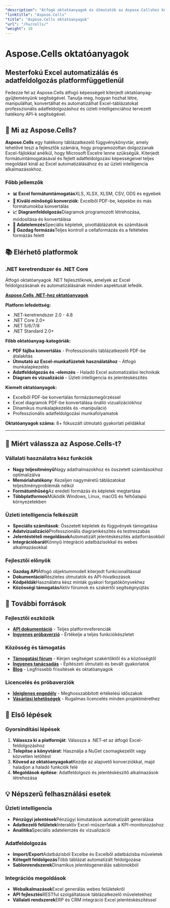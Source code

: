 ```yaml
---
"description": "Átfogó oktatóanyagok és útmutatók az Aspose.Cellshez különböző platformokon. Sajátítsa el az Excel táblázatkezelést, automatizálást és adatkezelést kiterjedt oktatóanyag-gyűjteményünkkel."
"linktitle": "Aspose.Cells"
"title": "Aspose.Cells oktatóanyagok"
"url": "/hu/cells/"
"weight": 10
---
```


# Aspose.Cells oktatóanyagok

## Mesterfokú Excel automatizálás és adatfeldolgozás platformfüggetlenül

Fedezze fel az Aspose.Cells átfogó képességeit kiterjedt oktatóanyag-gyűjteményünk segítségével. Tanulja meg, hogyan hozhat létre, manipulálhat, konvertálhat és automatizálhat Excel-táblázatokat professzionális adatfeldolgozáshoz és üzleti intelligenciához tervezett hatékony API-k segítségével.

## 🚀 Mi az Aspose.Cells?

**Aspose.Cells** egy hatékony táblázatkezelő függvénykönyvtár, amely lehetővé teszi a fejlesztők számára, hogy programozottan dolgozzanak Excel-fájlokkal anélkül, hogy Microsoft Excelre lenne szükségük. Kiterjedt formátumtámogatásával és fejlett adatfeldolgozási képességeivel teljes megoldást kínál az Excel automatizálásához és az üzleti intelligencia alkalmazásokhoz.

### Főbb jellemzők
- **📊 Excel formátumtámogatás**XLS, XLSX, XLSM, CSV, ODS és egyebek
- **🔄 Kiváló minőségű konverziók**: Excelből PDF-be, képekbe és más formátumokba konvertálás
- **📈 Diagramfeldolgozás**Diagramok programozott létrehozása, módosítása és konvertálása
- **💾 Adatelemzés**Speciális képletek, pivottáblázatok és számítások
- **🎨 Gazdag formázás**Teljes kontroll a cellaformázás és a feltételes formázás felett

## 📚 Elérhető platformok

### .NET keretrendszer és .NET Core
Átfogó oktatóanyagok .NET fejlesztőknek, amelyek az Excel feldolgozásának és automatizálásának minden aspektusát lefedik.

**[Aspose.Cells .NET-hez oktatóanyagok](./net/)**

**Platform lefedettség:**
- .NET-keretrendszer 2.0 - 4.8
- .NET Core 2.0+
- .NET 5/6/7/8
- .NET Standard 2.0+

**Főbb oktatóanyag-kategóriák:**
- **PDF fájlba konvertálás** - Professzionális táblázatkezelő PDF-be átalakítás
- **Útmutató az Excel-munkafüzetek használatához** - Átfogó munkalapkezelés
- **Adatfeldolgozás és -elemzés** - Haladó Excel automatizálási technikák
- **Diagram és vizualizáció** - Üzleti intelligencia és jelentéskészítés

**Kiemelt oktatóanyagok:**
- Excelből PDF-be konvertálás formázásmegőrzéssel
- Excel diagramok PDF-be konvertálása önálló vizualizációkhoz
- Dinamikus munkalapkezelés és -manipuláció
- Professzionális adatfeldolgozási munkafolyamatok

**Oktatóanyagok száma:** 8+ fókuszált útmutató gyakorlati példákkal

---

## 🎯 Miért válassza az Aspose.Cells-t?

### **Vállalati használatra kész funkciók**
- **Nagy teljesítményű**Nagy adathalmazokhoz és összetett számításokhoz optimalizálva
- **Memóriahatékony**: Kezeljen nagyméretű táblázatokat teljesítményproblémák nélkül
- **Formátumhűség**Az eredeti formázás és képletek megtartása
- **Többplatformos**Működik Windows, Linux, macOS és felhőalapú környezetekben

### **Üzleti intelligencia felkészült**
- **Speciális számítások**: Összetett képletek és függvények támogatása
- **Adatvizualizáció**Professzionális diagramkészítés és testreszabás
- **Jelentéstételi megoldások**Automatizált jelentéskészítés adatforrásokból
- **Integrációbarát**Könnyű integráció adatbázisokkal és webes alkalmazásokkal

### **Fejlesztői előnyök**
- **Gazdag API**Átfogó objektummodell kiterjedt funkcionalitással
- **Dokumentáció**Részletes útmutatók és API-hivatkozások
- **Kódpéldák**Használatra kész minták gyakori forgatókönyvekhez
- **Közösségi támogatás**Aktív fórumok és szakértői segítségnyújtás

## 🔗 További források

### **Fejlesztői eszközök**
- **[API dokumentáció](https://reference.aspose.com/cells/)** - Teljes platformreferenciák
- **[Ingyenes próbaverzió](https://releases.aspose.com/cells/net/)** - Értékelje a teljes funkciókészletet

### **Közösség és támogatás**
- **[Támogatási fórum](https://forum.aspose.com/c/cells/9)** - Kérjen segítséget szakértőktől és a közösségtől
- **[Ingyenes tanácsadás](https://aspose.com/consulting)** - Építészeti útmutató és bevált gyakorlatok
- **[Blog](https://blog.aspose.com/category/cells/)** - Legfrissebb frissítések és oktatóanyagok

### **Licencelés és próbaverziók**
- **[Ideiglenes engedély](https://purchase.conholdate.com/temporary-license/)** - Meghosszabbított értékelési időszakok
- **[Vásárlási lehetőségek](https://purchase.conholdate.com/)** - Rugalmas licencelés minden projektmérethez

## 🚀 Első lépések

### Gyorsindítási lépések
1. **Válassza ki a platformját**: Válassza a .NET-et az átfogó Excel-feldolgozáshoz
2. **Telepítse a könyvtárat**: Használja a NuGet csomagkezelőt vagy közvetlen letöltést
3. **Kövesd az oktatóanyagokat**Kezdje az alapvető konverziókkal, majd haladjon a haladó funkciók felé
4. **Megoldások építése**: Adatfeldolgozó és jelentéskészítő alkalmazások létrehozása

## 💡 Népszerű felhasználási esetek

### **Üzleti intelligencia**
- **Pénzügyi jelentések**Pénzügyi kimutatások automatizált generálása
- **Adatkezelő felületek**Interaktív Excel-műszerfalak a KPI-monitorozáshoz
- **Analitika**Speciális adatelemzés és vizualizáció

### **Adatfeldolgozás**
- **Import/Export**Adatbázisból Excelbe és Excelből adatbázisba műveletek
- **Kötegelt feldolgozás**Több táblázat automatizált feldolgozása
- **Sablonrendszerek**Dinamikus jelentésgenerálás sablonokból

### **Integrációs megoldások**
- **Webalkalmazások**Excel generálás webes felületekről
- **API fejlesztés**RESTful szolgáltatások táblázatkezelő műveletekhez
- **Vállalati rendszerek**ERP és CRM integráció Excel jelentéskészítéssel